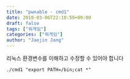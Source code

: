 ```yaml
---
title: "pwnable - cmd1"
date: 2018-03-06T22:10:59+09:00
draft: false
tags: ["워게임"]
categories: ["워게임"]
author: "Jaejin Jang"
---
```


리눅스 환경변수를 이해하고 수정할 수 있어야 합니다

```
./cmd1 "export PATH=/bin;cat *" 
```

